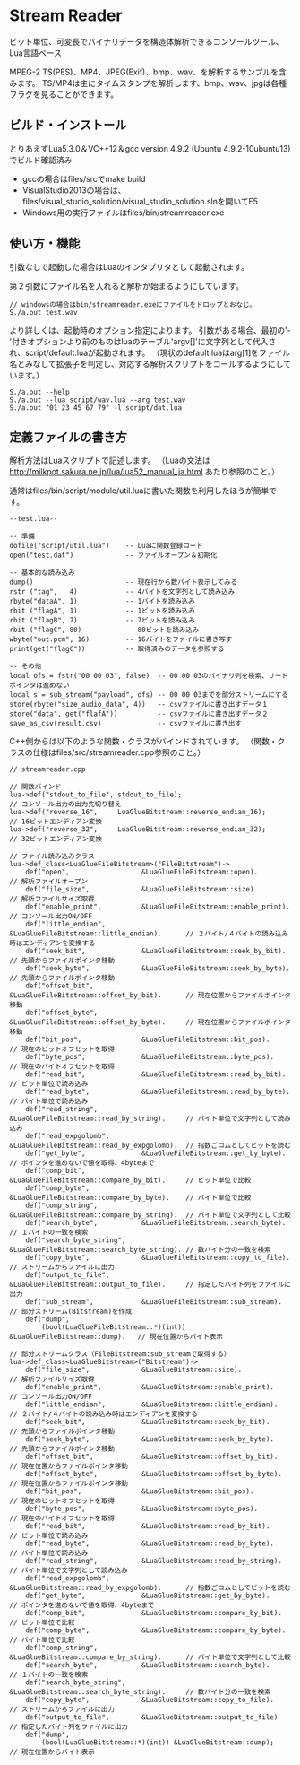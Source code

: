 # Stream Reader

ビット単位、可変長でバイナリデータを構造体解析できるコンソールツール、Lua言語ベース

MPEG-2 TS(PES)、MP4、JPEG(Exif)、bmp、wav、を解析するサンプルを含みます。
TS/MP4は主にタイムスタンプを解析します、bmp、wav、jpgは各種フラグを見ることができます。 

## ビルド・インストール
とりあえずLua5.3.0＆VC++12＆gcc version 4.9.2 (Ubuntu 4.9.2-10ubuntu13) でビルド確認済み
* gccの場合はfiles/srcでmake build
* VisualStudio2013の場合は、files/visual_studio_solution/visual_studio_solution.slnを開いてF5
* Windows用の実行ファイルはfiles/bin/streamreader.exe

## 使い方・機能
引数なしで起動した場合はLuaのインタプリタとして起動されます。

第２引数にファイル名を入れると解析が始まるようにしています。

    // windowsの場合はbin/streamreader.exeにファイルをドロップとおなじ。
    S./a.out test.wav
    
より詳しくは、起動時のオプション指定によります。
引数がある場合、最初の'-'付きオプションより前のものはluaのテーブル'argv[]'に文字列として代入され、script/default.luaが起動されます。
（現状のdefault.luaはarg[1]をファイル名とみなして拡張子を判定し、対応する解析スクリプトをコールするようにしています。）

    S./a.out --help
    S./a.out --lua script/wav.lua --arg test.wav
    S./a.out "01 23 45 67 79" -l script/dat.lua

## 定義ファイルの書き方

解析方法はLuaスクリプトで記述します。
（Luaの文法は http://milkpot.sakura.ne.jp/lua/lua52_manual_ja.html あたり参照のこと。）

通常はfiles/bin/script/module/util.luaに書いた関数を利用したほうが簡単です。

    --test.lua--
    
    -- 準備
    dofile("script/util.lua")    -- Luaに関数登録ロード
    open("test.dat")             -- ファイルオープン＆初期化
    
    -- 基本的な読み込み
    dump()                       -- 現在行から数バイト表示してみる
    rstr ("tag",   4)            -- 4バイトを文字列として読み込み
    rbyte("dataA", 1)            -- 1バイトを読み込み
    rbit ("flagA", 1)            -- 1ビットを読み込み
    rbit ("flagB", 7)            -- 7ビットを読み込み
    rbit ("flagC", 80)           -- 80ビットを読み込み
    wbyte("out.pcm", 16)         -- 16バイトをファイルに書き写す
    print(get("flagC"))          -- 取得済みのデータを参照する

    -- その他
    local ofs = fstr("00 00 03", false)  -- 00 00 03のバイナリ列を検索、リードポインタは進めない
    local s = sub_stream("payload", ofs) -- 00 00 03までを部分ストリームにする                
    store(rbyte("size_audio_data", 4))   -- csvファイルに書き出すデータ１
    store("data", get("flafA"))          -- csvファイルに書き出すデータ２
    save_as_csv(result.csv)              -- csvファイルに書き出す

C++側からは以下のような関数・クラスがバインドされています。
（関数・クラスの仕様はfiles/src/streamreader.cpp参照のこと。）

    // streamreader.cpp
    
    // 関数バインド
    lua->def("stdout_to_file", stdout_to_file);                                  // コンソール出力の出力先切り替え
    lua->def("reverse_16",     LuaGlueBitstream::reverse_endian_16);             // 16ビットエンディアン変換
    lua->def("reverse_32",     LuaGlueBitstream::reverse_endian_32);             // 32ビットエンディアン変換

    // ファイル読み込みクラス
    lua->def_class<LuaGlueFileBitstream>("FileBitstream")->
    	def("open",                  &LuaGlueFileBitstream::open).               // 解析ファイルオープン
    	def("file_size",             &LuaGlueFileBitstream::size).               // 解析ファイルサイズ取得
    	def("enable_print",          &LuaGlueFileBitstream::enable_print).       // コンソール出力ON/OFF
    	def("little_endian",         &LuaGlueFileBitstream::little_endian).      // ２バイト/４バイトの読み込み時はエンディアンを変換する
    	def("seek_bit",              &LuaGlueFileBitstream::seek_by_bit).        // 先頭からファイルポインタ移動
    	def("seek_byte",             &LuaGlueFileBitstream::seek_by_byte).       // 先頭からファイルポインタ移動
    	def("offset_bit",            &LuaGlueFileBitstream::offset_by_bit).      // 現在位置からファイルポインタ移動
    	def("offset_byte",           &LuaGlueFileBitstream::offset_by_byte).     // 現在位置からファイルポインタ移動
    	def("bit_pos",               &LuaGlueFileBitstream::bit_pos).            // 現在のビットオフセットを取得
    	def("byte_pos",              &LuaGlueFileBitstream::byte_pos).           // 現在のバイトオフセットを取得
    	def("read_bit",              &LuaGlueFileBitstream::read_by_bit).        // ビット単位で読み込み
    	def("read_byte",             &LuaGlueFileBitstream::read_by_byte).       // バイト単位で読み込み
    	def("read_string",           &LuaGlueFileBitstream::read_by_string).     // バイト単位で文字列として読み込み
    	def("read_expgolomb",        &LuaGlueFileBitstream::read_by_expgolomb).  // 指数ごロムとしてビットを読む
    	def("get_byte",              &LuaGlueFileBitstream::get_by_byte).        // ポインタを進めないで値を取得、4byteまで
    	def("comp_bit",              &LuaGlueFileBitstream::compare_by_bit).     // ビット単位で比較
    	def("comp_byte",             &LuaGlueFileBitstream::compare_by_byte).    // バイト単位で比較
    	def("comp_string",           &LuaGlueFileBitstream::compare_by_string).  // バイト単位で文字列として比較
    	def("search_byte",           &LuaGlueFileBitstream::search_byte).        // １バイトの一致を検索
    	def("search_byte_string",    &LuaGlueFileBitstream::search_byte_string). // 数バイト分の一致を検索
    	def("copy_byte",             &LuaGlueFileBitstream::copy_to_file).       // ストリームからファイルに出力
    	def("output_to_file",        &LuaGlueFileBitstream::output_to_file).     // 指定したバイト列をファイルに出力
    	def("sub_stream",            &LuaGlueFileBitstream::sub_stream).         // 部分ストリーム(Bitstream)を作成
    	def("dump",
    		(bool(LuaGlueFileBitstream::*)(int)) &LuaGlueFileBitstream::dump).   // 現在位置からバイト表示

    // 部分ストリームクラス（FileBitstream:sub_streamで取得する）
    lua->def_class<LuaGlueBitstream>("Bitstream")->
    	def("file_size",             &LuaGlueBitstream::size).                   // 解析ファイルサイズ取得
    	def("enable_print",          &LuaGlueBitstream::enable_print).           // コンソール出力ON/OFF
    	def("little_endian",         &LuaGlueBitstream::little_endian).          // ２バイト/４バイトの読み込み時はエンディアンを変換する
    	def("seek_bit",              &LuaGlueBitstream::seek_by_bit).            // 先頭からファイルポインタ移動
    	def("seek_byte",             &LuaGlueBitstream::seek_by_byte).           // 先頭からファイルポインタ移動
    	def("offset_bit",            &LuaGlueBitstream::offset_by_bit).          // 現在位置からファイルポインタ移動
    	def("offset_byte",           &LuaGlueBitstream::offset_by_byte).         // 現在位置からファイルポインタ移動
    	def("bit_pos",               &LuaGlueBitstream::bit_pos).                // 現在のビットオフセットを取得
    	def("byte_pos",              &LuaGlueBitstream::byte_pos).               // 現在のバイトオフセットを取得
    	def("read_bit",              &LuaGlueBitstream::read_by_bit).            // ビット単位で読み込み
    	def("read_byte",             &LuaGlueBitstream::read_by_byte).           // バイト単位で読み込み
    	def("read_string",           &LuaGlueBitstream::read_by_string).         // バイト単位で文字列として読み込み
    	def("read_expgolomb",        &LuaGlueBitstream::read_by_expgolomb).      // 指数ごロムとしてビットを読む
    	def("get_byte",              &LuaGlueBitstream::get_by_byte).            // ポインタを進めないで値を取得、4byteまで
    	def("comp_bit",              &LuaGlueBitstream::compare_by_bit).         // ビット単位で比較
    	def("comp_byte",             &LuaGlueBitstream::compare_by_byte).        // バイト単位で比較
    	def("comp_string",           &LuaGlueBitstream::compare_by_string).      // バイト単位で文字列として比較
    	def("search_byte",           &LuaGlueBitstream::search_byte).            // １バイトの一致を検索
    	def("search_byte_string",    &LuaGlueBitstream::search_byte_string).     // 数バイト分の一致を検索
    	def("copy_byte",             &LuaGlueBitstream::copy_to_file).           // ストリームからファイルに出力
    	def("output_to_file",        &LuaGlueBitstream::output_to_file)          // 指定したバイト列をファイルに出力
    	def("dump",
    		(bool(LuaGlueBitstream::*)(int)) &LuaGlueBitstream::dump);           // 現在位置からバイト表示
	
